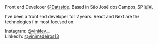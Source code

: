 Front end Developer [@Dataside](https://www.dataside.com.br).
Based in São José dos Campos, SP 🇧🇷.

I've been a front end developer for 2 years. React and Next are the technologies i'm most focused on.

Instagram: [@vinidev__](https://www.instagram.com/vinidev__)  
LinkedIn: [@vinimedeiros13](https://linkedin.com/in/vinimedeiros13)

